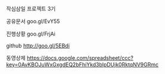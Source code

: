 작심삼일 프로젝트 3기

공유문서 
goo.gl/EvY55

진행상황
goo.gl/FrjAi

github 
http://goo.gl/5EBdi

동영상제
https://docs.google.com/spreadsheet/ccc?key=0AvKBOJuWxGxgdEQ2bFhiYkd3blpDUjk0RktqNV9GRmc